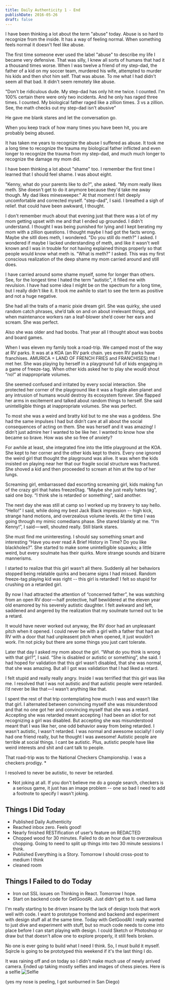 ```yaml
---
title: Daily Authenticity 1 - End
publishDate: 2016-05-26
draft: false
---
```


I have been thinking a lot about the term "abuse" today. Abuse is so hard to recognize from the inside. It has a way of feeling normal. When something feels normal it doesn't feel like abuse.

The first time someone ever used the label "abuse" to describe my life I became very defensive. That was silly, I knew all sorts of humans that had it a thousand times worse. When I was twelve a friend of my step-dad, the father of a kid on my soccer team, murdered his wife, attempted to murder his kids and then shot him self. That was abuse. To me what I had didn't seem all that bad. It didn't seem remotely like abuse.

"Don't be ridiculous dude. My step-dad has only hit me twice. I counted. I'm 100% certain there were only two incidents. And he only has raged three times. I counted. My biological father raged like a zillion times. 3 vs a zillion. See, the math checks out my step-dad isn't abusive"

He gave me blank stares and let the conversation go.

When you keep track of how many times you have been hit, you are probably being abused.

It has taken me years to recognize the abuse I suffered as abuse. It took me a long time to recognize the trauma my biological father inflicted and even longer to recognize the trauma from my step-dad, and much much longer to recognize the damage my mom did.

I have been thinking a lot about "shame" too. I remember the first time I learned that I should feel shame. I was about eight.

"Kenny, what do your parents like to do?", she asked.
"My mom really likes meth. She doesn't get to do it anymore because they'd take me away though. My dad likes minesweeper."
At that moment I felt deeply uncomfortable and corrected myself.
"step-dad", I said.
I breathed a sigh of relief. that could have been awkward, I thought.

I don't remember much about that evening just that there was a lot of my mom getting upset with me and that I ended up grounded. I didn't understand. I thought I was being punished for lying and I kept berating my mom with a zillion questions. I thought maybe I had got the facts wrong. Maybe she sitll does meth, I wondered. "Do you still do meth?" I asked. I wondered if maybe I lacked understanding of meth, and like it wasn't well known and I was in trouble for not having explained things properly so that people would know what meth is. "What is meth?" I asked. This was my first conscious realization of the deep shame my mom carried around and still does.

I have carried around some shame myself, some for longer than others. See, for the longest time I hated the term "autistic", it filled me with revulsion.  I have had some idea I might be on the spectrum for a long time, but I really didn't like it. It took me awhile to start to see the term as positive and not a huge negative.

She had all the traits of a manic pixie dream girl. She was quirky, she used random catch phrases, she’d talk on and on about irrelevant things, and when maintenance workers ran a leaf-blower she’d cover her ears and scream. She was perfect. 

Also she was older and had boobs. That year all I thought about was boobs and board games.

When I was eleven my family took a road-trip. We camped most of the way at RV parks. It was at a KOA (an RV park chain. yes even RV parks have franchises. AMURICA = LAND OF FRENCH FRIES and FRANCHISES) that I met her. She was playing by herself in a playground full of kids engaging in a game of freeze-tag. When other kids asked her to play she would shout “no!” at inappropriate volumes.

She seemed confused and irritated by every social interaction. She protected her corner of the playground like it was a fragile alien planet and any intrusion of humans would destroy its ecosystem forever. She flapped her arms in excitement and talked about random things to herself. She said unintelligible things at inappropriate volumes. She was perfect.

To most she was a weird and bratty kid but to me she was a goddess. She had the same impulses I had but didn’t care at all about the social consequences of acting on them. She was herself and it was amazing! I didn’t just admire her I wanted to be like her. I wanted to know how she became so brave. How was she so free of anxiety?

For awhile at least, she integrated fine into the little playground at the KOA. She kept to her corner and the other kids kept to theirs. Every one ignored the weird girl that thought the playground was alive. It was when the kids insisted on playing near her that our fragile social structure was fractured. She shoved a kid and then proceeded to scream at him at the top of her lungs.

Screaming girl, embarrassed dad escorting screaming girl, kids making fun of the crazy girl that hates freeze0tag. “Maybe she just really hates tag”, said one boy. “I think she is retarded or something”, said another.

The next day she was still at camp so I worked up my bravery to say hello. “Hello!” I said, while doing my best Jack Black impression -- high kick, strange hand motions, and overzealous volume levels. At the time I was going through my mimic comedians phase. She stared blankly at me. “I’m Kenny!”, I said — well, shouted really. Still blank stares.

She must find me uninteresting. I should say something smart and interesting “Have you ever read A Brief History in Time? Do you like blackholes?”. She started to make some unintelligible squawks; a little weird, but every soulmate has their quirks. More strange sounds and bizarre mannerisms.

I started to realize that this girl wasn’t all there. Suddenly all her behaviors stopped being relatable quirks and became signs I had missed. Random freeze-tag playing kid was right -- this girl is retarded! I felt so stupid for crushing on a retarded girl.

By now I had attracted the attention of “concerned father”, he was watching from an open RV door — half protective, half bewildered at the eleven year old enamored by his severely autistic daughter. I felt awkward and left, saddened and angered by the realization that my soulmate turned out to be a retard.

It would have never worked out anyway, the RV door had an unpleasant pitch when it opened. I could never be with a girl with a father that had an RV with a door that had unpleasent pitch when opened, it just wouldn’t work. I’m not picky but there are some things you just cant tolerate.

Later that day I asked my mom about the girl. “What do you think is wrong with that girl?”, I said. “She is disabled or autistic or something”, she said. I had hoped for validation that this girl wasn’t disabled, that she was normal, that she was amazing. But all I got was validation that I had liked a retard.

I felt stupid and really really angry. Inside I was terrified that this girl was like me. I resolved that I was not autistic and that autistic people were retarded. I’d never be like that — I wasn’t anything like that.

I spent the rest of that trip contemplating how much I was and wasn’t like that girl. I alternated between convincing myself she was misunderstood and that no one got her and convincing myself that she was a retard. Accepting she was retarded meant accepting I had been an idiot for not recognizing a girl was disabled. But accepting she was misunderstood meant that I was like her, one odd behavior away from being retarded. I wasn't autistic, I wasn't retarded. I was normal and awesome socially! I only had one friend really, but he thought I was awesome! Autistic people are terrible at social things. I cant be autistic. Plus, autistic people have like weird interests and shit and cant talk to people.

That road-trip was to the National Checkers Championship. I was a checkers prodigy. *

I resolved to never be autistic, to never be retarded.

* Not joking at all. If you don't believe me do a google search, checkers is a serious game, it just has an image problem -- one so bad I need to add a footnote to specify I wasn't joking.

## Things I Did Today

- Published Daily Authenticity
- Reached inbox zero. Feels good!
- Nearly finished RESTification of user’s feature on REDACTED
- Chopped wood for 30 minutes. Failed to do an hour due to overzealous chopping. Going to need to split up things into two 30 minute sessions I think.
- Published Everything is a Story. Tomorrow I should cross-post to medium I think
- cleaned room


## Things I Failed to do Today

- Iron out SSL issues on Thinking in React. Tomorrow I hope.
- Start on backend code for GetGoodAt. Just didn't get to it. sad llama

I'm really starting to be driven insane by the lack of design tools that work well with code. I want to prototype frontend and backend and experiment with design stuff all at the same time. Today with GetGoodAt I really wanted to just dive and experiment with stuff, but so much code needs to come into place before I can start playing with design. I could Sketch or Photoshop or draw but that doesn't allow one to explore properly, it still feels broken.

No one is ever going to build what I need I think. So, I must build it myself. Sqircle is going to be prototyped this weekend if it's the last thing I do.

It was raining off and on today so I didn't make much use of newly arrived camera. Ended up taking mostly selfies and images of chess pieces. Here is a selfie ![Selfie](https://i.imgur.com/hXOxGjJl.jpg)

(yes my nose is peeling, I got sunburned in San Diego)
